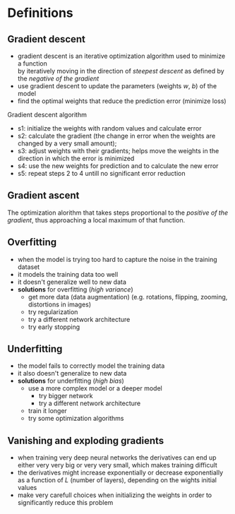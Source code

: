 # Definitions

## Gradient descent

* gradient descent is an iterative optimization algorithm used to minimize a function  
  by iteratively moving in the direction of *steepest descent* as defined by the *negative of the gradient*
* use gradient descent to update the parameters (weights $w$, $b$) of the model
* find the optimal weights that reduce the prediction error (minimize loss)

Gradient descent algorithm

* s1: initialize the weights with random values and calculate error
* s2: calculate the gradient (the change in error when the weights are changed by a very small amount);  
* s3: adjust weights with their gradients; helps move the weights in the direction in which the error is minimized
* s4: use the new weights for prediction and to calculate the new error
* s5: repeat steps 2 to 4 untill no significant error reduction

## Gradient ascent

The optimization alorithm that takes steps proportional to the *positive of the gradient*, thus approaching a local maximum of that function.

## Overfitting

* when the model is trying too hard to capture the noise in the training dataset
* it models the training data too well
* it doesn't generalize well to new data
* **solutions** for overfitting (*high variance*)
    * get more data (data augmentation) (e.g. rotations, flipping, zooming, distortions in images)
    * try regularization
    * try a different network architecture
    * try early stopping

## Underfitting

* the model fails to correctly model the training data
* it also doesn't generalize to new data
* **solutions** for underfitting (*high bias*)
    * use a more complex model or a deeper model
        * try bigger network
        * try a different network architecture
    * train it longer
    * try some optimization algorithms

## Vanishing and exploding gradients

* when training very deep neural networks the derivatives can end up either very very big or very very small, which makes training difficult
* the derivatives might increase exponentially or decrease exponentially as a function of *L* (number of layers), depending on the wights initial values
* make very carefull choices when initializing the weights in order to significantly reduce this problem
